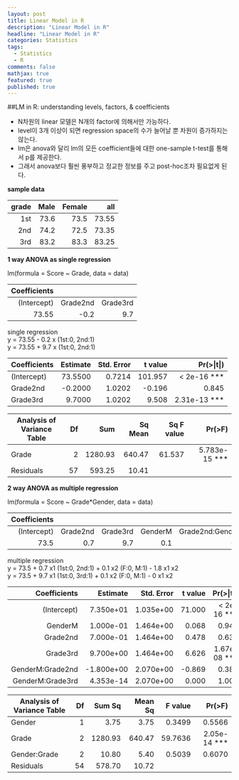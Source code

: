 ```yaml
---
layout: post
title: Linear Model in R
description: "Linear Model in R"
headline: "Linear Model in R"
categories: Statistics
tags: 
  - Statistics
  - R
comments: false
mathjax: true
featured: true
published: true
---
```



##LM in R: understanding levels, factors, & coefficients


- N차원의 linear 모델은 N개의 factor에 의해서만 가능하다.
- level이 3개 이상이 되면 regression space의 수가 늘어날 뿐 차원이 증가하지는 않는다.
- lm은 anova와 달리 lm의 모든 coefficient들에 대한 one-sample t-test를 통해서 p를 제공한다.
- 그래서 anova보다 훨씬 풍부하고 정교한 정보를 주고 post-hoc조차 필요없게 된다.

**sample data**

grade|Male |Female|all
--:  |--:  |--:   |--:
 1st | 73.6| 73.5 | 73.55 
 2nd | 74.2| 72.5 | 73.35
 3rd | 83.2| 83.3 | 83.25  

**1 way ANOVA as single regression**

lm(formula = Score ~ Grade, data = data)

Coefficients|        |        |       
--:         |--:     |--:
(Intercept) |Grade2nd|Grade3rd
73.55       |  -0.2  |  9.7  


single regression  
y = 73.55 - 0.2 x (1st:0, 2nd:1)        
y = 73.55 + 9.7 x (1st:0, 2nd:1)

Coefficients| Estimate| Std. Error| t value| Pr(>&#124;t&#124;)
---         |--:      |--:        |--:     |--:
(Intercept) | 73.5500 |    0.7214 | 101.957|  < 2e-16 \***
Grade2nd    |-0.2000  |   1.0202  |-0.196  |   0.845    
Grade3rd    |9.7000   |   1.0202  | 9.508  | 2.31e-13 \***

Analysis of Variance Table|Df |Sum    |Sq Mean |Sq F value|Pr(>F)    
---                       |--:|--:    |--:     |--:       |--:
Grade                     | 2 |1280.93| 640.47 | 61.537   | 5.783e-15 ***
Residuals                 | 57| 593.25|  10.41

**2 way ANOVA as multiple regression**

lm(formula = Score ~ Grade*Gender, data = data)

Coefficients|        |        |       |                |                |
--:         |--:     |--:     |--:    |--:             |--:
(Intercept) |Grade2nd|Grade3rd|GenderM|Grade2nd:GenderM|Grade3rd:GenderM  
        73.5|     0.7|     9.7|    0.1|            -1.8|               0  

multiple regression  
y = 73.5 + 0.7 x1 (1st:0, 2nd:1) + 0.1 x2 (F:0, M:1) - 1.8 x1 x2      
y = 73.5 + 9.7 x1 (1st:0, 3rd:1) + 0.1 x2 (F:0, M:1) - 0 x1 x2

Coefficients    |  Estimate |Std. Error |t value |Pr(>&#124;t&#124;)    
--:             |--:        |--:        |--:     |--:
(Intercept)     |  7.350e+01|  1.035e+00|  71.000|  < 2e-16 \***
GenderM         |  1.000e-01|  1.464e+00|   0.068|    0.946    
Grade2nd        |  7.000e-01|  1.464e+00|   0.478|    0.634    
Grade3rd        |  9.700e+00|  1.464e+00|   6.626| 1.67e-08 \***
GenderM:Grade2nd| -1.800e+00|  2.070e+00|  -0.869|    0.388    
GenderM:Grade3rd|  4.353e-14|  2.070e+00|   0.000|    1.000    

Analysis of Variance Table|Df |Sum Sq |Mean Sq|F value|Pr(>F)    
---                       |--:|--:    |--:    |--:    |--:
Gender                    |1  |3.75   |3.75   |0.3499 |0.5566    
Grade                     |2  |1280.93|640.47 |59.7636|2.05e-14 \***
Gender:Grade              |2  |10.80  |5.40   |0.5039 |0.6070    
Residuals                 |54 |578.70 |10.72  |       |            
